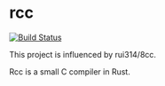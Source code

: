 # rcc

[![Build Status](https://travis-ci.org/kawakami-o3/rcc.svg?branch=master)](https://travis-ci.org/kawakami-o3/rcc)

This project is influenced by rui314/8cc.

Rcc is a small C compiler in Rust. 
